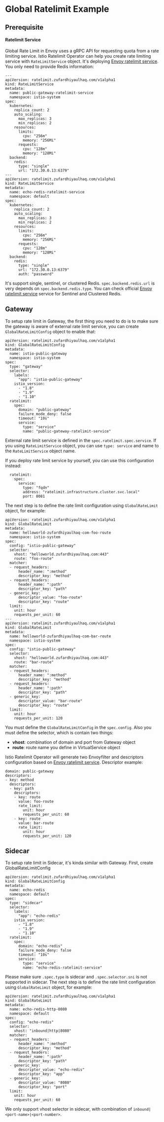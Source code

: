 # Global Ratelimit Example

## Prerequisite
#### Ratelimit Service
Global Rate Limit in Envoy uses a gRPC API for requesting quota from a rate limiting service. Istio Ratelimit Operator can help you create rate limiting service with `RateLimitService` object. It's deploying [Envoy ratelimit service](https://github.com/envoyproxy/ratelimit). You only need to provide Redis information:

```
---
apiVersion: ratelimit.zufardhiyaulhaq.com/v1alpha1
kind: RateLimitService
metadata:
  name: public-gateway-ratelimit-service
  namespace: istio-system
spec:
  kubernetes:
    replica_count: 2
    auto_scaling:
      max_replicas: 3
      min_replicas: 2
    resources:
      limits:
        cpu: "256m"
        memory: "256Mi"
      requests:
        cpu: "128m"
        memory: "128Mi"     
  backend:
    redis:
      type: "single"
      url: "172.30.0.13:6379"
---
apiVersion: ratelimit.zufardhiyaulhaq.com/v1alpha1
kind: RateLimitService
metadata:
  name: echo-redis-ratelimit-service
  namespace: default
spec:
  kubernetes:
    replica_count: 2
    auto_scaling:
      max_replicas: 3
      min_replicas: 2
    resources:
      limits:
        cpu: "256m"
        memory: "256Mi"
      requests:
        cpu: "128m"
        memory: "128Mi"     
  backend:
    redis:
      type: "single"
      url: "172.30.0.13:6379"
      auth: "password"
```

It's support single, sentinel, or clustered Redis. `spec.backend.redis.url` is very depends on `spec.backend.redis.type`. You can check official [Envoy ratelimit service](https://github.com/envoyproxy/ratelimit#redis-type) service for Sentinel and Clustered Redis.

## Gateway
To setup rate limit in Gateway, the first thing you need to do is to make sure the gateway is aware of external rate limit service, you can create `GlobalRateLimitConfig` object to enable that:

```
apiVersion: ratelimit.zufardhiyaulhaq.com/v1alpha1
kind: GlobalRateLimitConfig
metadata:
  name: istio-public-gateway
  namespace: istio-system
spec:
  type: "gateway"
  selector:
    labels:
      "app": "istio-public-gateway"
    istio_version:
      - "1.8"
      - "1.9"
      - "1.10"
  ratelimit:
    spec:
      domain: "public-gateway"
      failure_mode_deny: false
      timeout: "10s"
      service:
        type: "service"
        name: "public-gateway-ratelimit-service"
```

External rate limit service is defined in the `spec.ratelimit.spec.service`. If you using `RateLimitService` object, you can use `type: service` and name to the `RateLimitService` object name.

If you deploy rate limit service by yourself, you can use this configuration instead:
```
  ratelimit:
    spec:
      service:
        type: "fqdn"
        address: "ratelimit.infrastructure.cluster.svc.local"
        port: 8081
```

The next step is to define the rate limit configuration using `GlobalRateLimit` object, for example:

```
apiVersion: ratelimit.zufardhiyaulhaq.com/v1alpha1
kind: GlobalRateLimit
metadata:
  name: helloworld-zufardhiyaulhaq-com-foo-route
  namespace: istio-system
spec:
  config: "istio-public-gateway"
  selector:
    vhost: "helloworld.zufardhiyaulhaq.com:443"
    route: "foo-route"
  matcher:
  - request_headers:
      header_name: ":method"
      descriptor_key: "method"
  - request_headers:
      header_name: ":path"
      descriptor_key: "path"
  - generic_key:
      descriptor_value: "foo-route"
      descriptor_key: "route"
  limit:
    unit: hour
    requests_per_unit: 60
---
apiVersion: ratelimit.zufardhiyaulhaq.com/v1alpha1
kind: GlobalRateLimit
metadata:
  name: helloworld-zufardhiyaulhaq-com-bar-route
  namespace: istio-system
spec:
  config: "istio-public-gateway"
  selector:
    vhost: "helloworld.zufardhiyaulhaq.com:443"
    route: "bar-route"
  matcher:
  - request_headers:
      header_name: ":method"
      descriptor_key: "method"
  - request_headers:
      header_name: ":path"
      descriptor_key: "path"
  - generic_key:
      descriptor_value: "bar-route"
      descriptor_key: "route"
  limit:
    unit: hour
    requests_per_unit: 120
```

You must define the `GlobalRateLimitConfig` in the `spec.config`. Also you must define the selector, which is contain two things:
- **vhost**: combination of domain and port from Gateway object
- **route**: route name you define in VirtualService object

Istio Ratelimit Operator will generate two Envoyfilter and descriptors configuration based on [Envoy ratelimit service](https://github.com/envoyproxy/ratelimit). Descriptor example:
```
domain: public-gateway
descriptors:
- key: method
  descriptors:
  - key: path
    descriptors:
    - key: route
      value: foo-route
      rate_limit:
        unit: hour
        requests_per_unit: 60
    - key: route
      value: bar-route
      rate_limit:
        unit: hour
        requests_per_unit: 120
```

## Sidecar
To setup rate limit in Sidecar, it's kinda similar with Gateway. First, create GlobalRateLimitConfig

```
apiVersion: ratelimit.zufardhiyaulhaq.com/v1alpha1
kind: GlobalRateLimitConfig
metadata:
  name: echo-redis
  namespace: default
spec:
  type: "sidecar"
  selector:
    labels:
      "app": "echo-redis"
    istio_version:
      - "1.8"
      - "1.9"
      - "1.10"
  ratelimit:
    spec:
      domain: "echo-redis"
      failure_mode_deny: false
      timeout: "10s"
      service:
        type: "service"
        name: "echo-redis-ratelimit-service"
```

Please make sure `.spec.type` is sidecar and `.spec.selector.sni` is not supported in sidecar. The next step is to define the rate limit configuration using `GlobalRateLimit` object, for example:

```
apiVersion: ratelimit.zufardhiyaulhaq.com/v1alpha1
kind: GlobalRateLimit
metadata:
  name: echo-redis-http-8080
  namespace: default
spec:
  config: "echo-redis"
  selector:
    vhost: "inbound|http|8080"
  matcher:
  - request_headers:
      header_name: ":method"
      descriptor_key: "method"
  - request_headers:
      header_name: ":path"
      descriptor_key: "path"
  - generic_key:
      descriptor_value: "echo-redis"
      descriptor_key: "app"
  - generic_key:
      descriptor_value: "8080"
      descriptor_key: "port"
  limit:
    unit: hour
    requests_per_unit: 60
```

We only support vhost selector in sidecar, with combination of `inbound|<port-name>|<port-number>`.

